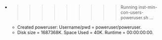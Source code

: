 * >>>>>>>>> Running inst-min-con-users-poweruser.sh ...
  * Created poweruser: Username/pwd = poweruser/poweruser.
  * Disk size = 1687368K. Space Used = 40K. Runtime = 00:00:00:00.

